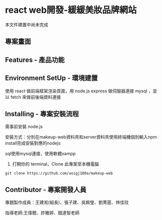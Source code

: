 # react web開發-緩緩美妝品牌網站

本文件建置中尚未完成

## 專案畫面

## Features - 產品功能

## Environment SetUp - 環境建置
使用 react 做前端框架渲染頁面，用 node.js express 做伺服器連接 mysql ，並以 fetch 來做前後端資料連接

## Installing - 專案安裝流程
需事前安裝 node.js

安裝方式：分別在makeup-web資料夾和server資料夾使用終端機個別輸入npm install完成安裝對應的nodejs

sql使用mysql連接，使用軟體xampp

1. 打開你的 terminal，Clone 此專案至本機電腦

```
git clone https://github.com/aoigj100a/makeup-web
```

## Contributor - 專案開發人員

專題製作成員：王建淞(組長)、張子建、吳姵瑩、劉菁莛、林佳玟

指導老師:王偉聰、許雅婷、錢達智老師